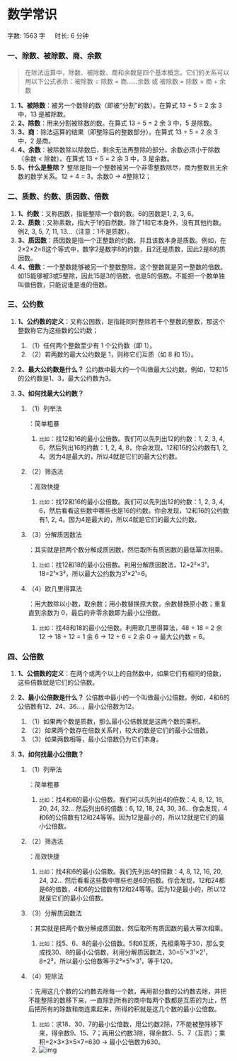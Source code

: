 # 数学常识[](https://sakib.local/数量关系/数学常识.html#数学常识)

 字数: 1563 字   时长: 6 分钟

### 一、除数、被除数、商、余数[](https://sakib.local/数量关系/数学常识.html#一、除数、被除数、商、余数)

> 在除法运算中，除数、被除数、商和余数是四个基本概念。它们的关系可以用以下公式表示：被除数 ÷ 除数 = 商……余数 或 被除数 = 除数 × 商 + 余数

1. **1、被除数**：被另一个数除的数（即被“分割”的数）。在算式 13 ÷ 5 = 2 余 3 中，13 是被除数。
2. **2、除数**：用来分割被除数的数。在算式 13 ÷ 5 = 2 余 3 中，5 是除数。
3. **3、商**：除法运算的结果（即整除后的整数部分）。在算式 13 ÷ 5 = 2 余 3 中，2 是商。
4. **4、余数**：被除数除以除数后，剩余无法再整除的部分。余数必须小于除数（余数 < 除数）。在算式 13 ÷ 5 = 2 余 3 中，3 是余数。
5. **5、什么是整除？** 整除是指一个整数被另一个非零整数除尽，商为整数且无余数的数学关系。12 ÷ 4 = 3，余数0 → 4整除12；

### 二、质数、约数、质因数、倍数[](https://sakib.local/数量关系/数学常识.html#二、质数、约数、质因数、倍数)

1. **1、约数**：又称因数，指能整除一个数的数。6的因数是1, 2, 3, 6。
2. **2、质数**：又称素数，指大于1的自然数，除了1和它本身外，没有其他约数。例2, 3, 5, 7, 11, 13...（注意：1不是质数）。
3. **3、质因数**：质因数是指一个正整数的约数，并且该数本身是质数。例如，在2×2×2=8这个等式中，数字2是数字8的约数，且2还是质数，因此2是8的质因数。
4. **4、倍数**：一个整数能够被另一个整数整除，这个整数就是另一整数的倍数。如15能够被3或5整除，因此15是3的倍数，也是5的倍数。不能把一个数单独叫做倍数，只能说谁是谁的倍数。

### 三、公约数[](https://sakib.local/数量关系/数学常识.html#三、公约数)

1. **1、公约数的定义**：又称‌公因数，是指能同时整除若干个整数的整数，那这个整数称它为这些数的公约数；

   1. （1）任何两个整数至少有 1 个公约数（即 1）。
   2. （2）若两数的最大公约数是 1，则称它们互质（如 8 和 15）。

2. **2、最大公约数是什么？** 公约数中最大的一个叫做最大公约数。例如，12和15的公约数是1、3，最大公约数为3。

3. **3、如何找最大公约数？**

   1. （1）列举法

      ：简单粗暴

      1. `比如`：找12和16的最小公倍数。我们可以先列出12的约数：1, 2, 3, 4, 6，然后列出16的约数：1, 2, 4, 8，你会发现，12和16的公约数有1, 2, 4。因为4是最大的，所以4就是它们的最大公约数。

   2. （2）筛选法

      ：高效快捷

      1. `比如`：找12和16的最小公倍数。我们可以先列出12的约数：1, 2, 3, 4, 6，然后看看这些数中哪些也是16的约数。你会发现，12和16的公约数有1, 2, 4。因为4是最大的，所以4就是它们的最大公约数。

   3. （3）分解质因数法

      ：其实就是把两个数分解成质因数，然后取所有质因数的最低幂次相乘。

      1. `比如`：找12和18的最小公倍数。利用分解质因数法，12=2²×3¹，18=2¹×3²，所以最大公约数为3¹×2¹=6。

   4. （4）欧几里得算法

      ：用大数除以小数，取余数；用小数替换原大数，余数替换原小数；重复直到余数为 0，最后的非零余数即为最小公倍数。

      1. `比如`：找48和18的最小公倍数。利用欧几里得算法，48 ÷ 18 = 2 余 12 → 18 ÷ 12 = 1 余 6 → 12 ÷ 6 = 2 余 0 → 最大公约数 = 6。

### 四、公倍数[](https://sakib.local/数量关系/数学常识.html#四、公倍数)

1. **1、公倍数的定义**：在两个或两个以上的自然数中，如果它们有相同的倍数，这些倍数就是它们的公倍数。

2. **2、最小公倍数是什么？** 公倍数中最小的一个叫做最小公倍数。例如，4和6的公倍数有12、24、36...，最小公倍数为12。

   1. （1）如果两个数是质数，那么最小公倍数就是这两个数的乘积。
   2. （2）如果两个数存在倍数关系时，较大的数是它们的最小公倍数。
   3. （3）如果两数相等，最小公倍数仍为它们本身。

3. **3、如何找最小公倍数？**

   1. （1）列举法

      ：简单粗暴

      1. `比如`：找4和6的最小公倍数。我们可以先列出4的倍数：4, 8, 12, 16, 20, 24, 32... 然后列出6的倍数：6, 12, 18, 24, 30, 36... 你会发现，4和6的公倍数有12和24等等。因为12是最小的，所以12就是它们的最小公倍数。

   2. （2）筛选法

      ：高效快捷

      1. `比如`：找4和6的最小公倍数。我们先列出4的倍数：4, 8, 12, 16, 20, 24, 32... 然后看看这些数中哪些也是6的倍数。你会发现，12和24都是6的倍数，4和6的公倍数有12和24等等。因为12是最小的，所以12就是它们的最小公倍数。

   3. （3）分解质因数法

      ：其实就是把两个数分解成质因数，然后取所有质因数的最大幂次相乘。

      1. `比如`：找5、6、8的最小公倍数。5和6互质，先相乘等于30，那么变成找30、8的最小公倍数，利用分解质因数法，30=5¹×3¹×2¹，8=2³，所以最小公倍数等于2³×5¹×3¹，等于120。

   4. （4）短除法

      ：先用这几个数的公约数去除每一个数，再用部分数的公约数去除，并把不能整除的数移下来，一直除到所有的商中每两个数都是互质的为止，然后把所有的除数和商连乘起来，所得的积就是这几个数的最小公倍数。

      1. `比如`：求18、30、7的最小公倍数，用公约数2除，7不能被整除移下来，得余数9、15、7；再用公约数3除，得余数3、5、7（互质）；乘积=2×3×3×5×7=630 → 最小公倍数为630。
      2. ![img](https://sakib.local/sl/dcf.png)



